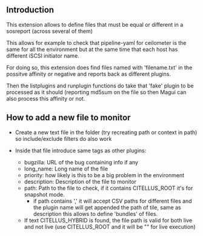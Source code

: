 ## Introduction

This extension allows to define files that must be equal or different in a sosreport (across several of them)

This allows for example to check that pipeline-yaml for ceilometer is the same for all the environment but at the same time that each host has different iSCSI initiator name.

For doing so, this extension does find files named with 'filename.txt' in the possitve affinity or negative and reports back as different plugins.

Then the listplugins and runplugin functions do take that 'fake' plugin to be processed as it should (reporting md5sum on the file so then Magui can also process this affinity or not.

## How to add a new file to monitor

- Create a new text file in the folder (try recreating path or context in path) so include/exclude filters do also work

- Inside that file introduce same tags as other plugins:
    - bugzilla: URL of the bug containing info if any
    - long_name: Long name of the file
    - priority: how likely is this to be a big problem in the environment
    - description: Description of the file to monitor
    - path: Path to the file to check, if it contains CITELLUS_ROOT it's for snapshot mode.
        - if path contains ',' it will accept CSV paths for different files and the plugin name will get appended the path of tile, same as description this allows to define 'bundles' of files.
    - If text CITELLUS_HYBRID is found, the file path is valid for both live and not live (use CITELLUS_ROOT and it will be "" for live execution)
